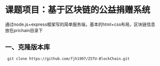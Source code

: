 # 课题项目：基于区块链的公益捐赠系统 #
通过node.js+express框架写的简单服务端，基本的html+css布局，区块链信息放在prichain目录下

## 一、克隆版本库 ##
     git clone https://github.com/fjh1997/ZSTU-BlockChain.git